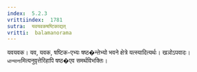 ```yaml
---
index:  5.2.3
vrittiindex:  1781
sutra:  यवयवकषष्टिकाद्यत्
vritti:  balamanorama 
---
```


यवयवक। यव, यवक, षष्टिक-एभ्यः षष्ठ�न्तेभ्यो भवने क्षेत्रे यत्स्यादित्यर्थः। खञोऽपवादः। `धान्याना`मित्यनुवृत्तेरिहापि षष्ठ�एव समर्थविभक्तिः। 

